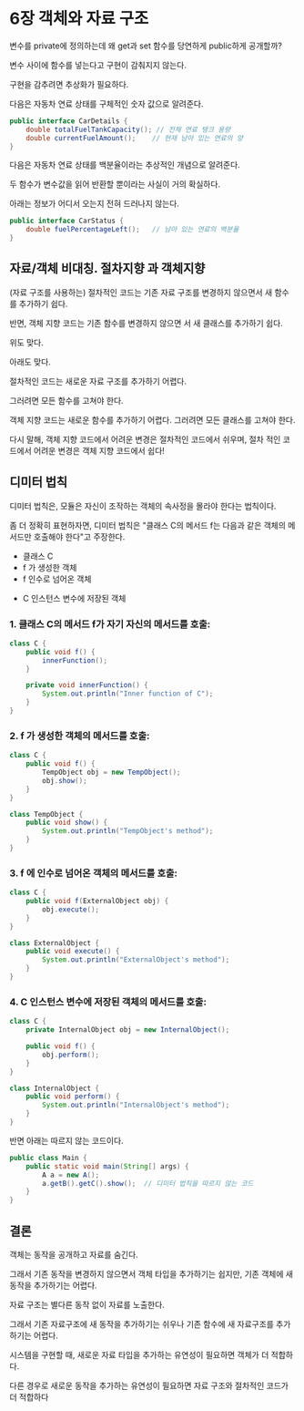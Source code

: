 # 6장 객체와 자료 구조

변수를 private에 정의하는데 왜 get과 set 함수를 당연하게 public하게 공개할까?



변수 사이에 함수를 넣는다고 구현이 감춰지지 않는다.

구현을 감추려면 추상화가 필요하다.

다음은 자동차 연료 상태를 구체적인 숫자 값으로 알려준다. 

```java
public interface CarDetails {
    double totalFuelTankCapacity(); // 전체 연료 탱크 용량
    double currentFuelAmount();    // 현재 남아 있는 연료의 양
}
```

다음은 자동차 연료 상태를 백분율이라는 추상적인 개념으로 알려준다. 

두 함수가 변수값을 읽어 반환할 뿐이라는 사실이 거의 확실하다. 

아래는 정보가 어디서 오는지 전혀 드러나지 않는다.

```java
public interface CarStatus {
    double fuelPercentageLeft();   // 남아 있는 연료의 백분율
}
```



## 자료/객체 비대칭. 절차지향 과 객체지향 

(자료 구조를 사용하는) 절차적인 코드는 기존 자료 구조를 변경하지 않으면서 새 함수를 추가하기 쉽다. 

반면, 객체 지향 코드는 기존 함수를 변경하지 않으면 서 새 클래스를 추가하기 쉽다.

위도 맞다.

아래도 맞다. 

절차적인 코드는 새로운 자료 구조를 추가하기 어렵다. 

그러려면 모든 함수를 고쳐야 한다.

객체 지향 코드는 새로운 함수를 추가하기 어렵다. 그러려면 모든 클래스를 고쳐야 한다.

다시 말해, 객체 지향 코드에서 어려운 변경은 절차적인 코드에서 쉬우며, 절차 적인 코드에서 어려운 변경은 객체 지향 코드에서 쉽다!

## 디미터 법칙

디미터 법칙은, 모듈은 자신이 조작하는 객체의 속사정을 몰라야 한다는 법칙이다.

좀 더 정확히 표현하자면, 디미터 법칙은 "클래스 C의 메서드 f는 다음과 같은 객체의 메서드만 호출해야 한다"고 주장한다.

- ﻿﻿클래스 C
- ﻿﻿f 가 생성한 객체
- ﻿﻿f 인수로 넘어온 객체

*  C 인스턴스 변수에 저장된 객체

### 1. 클래스 C의 메서드 f가 자기 자신의 메서드를 호출:

```java
class C {
    public void f() {
        innerFunction();
    }

    private void innerFunction() {
        System.out.println("Inner function of C");
    }
}
```

### 2. f 가 생성한 객체의 메서드를 호출:

```java
class C {
    public void f() {
        TempObject obj = new TempObject();
        obj.show();
    }
}

class TempObject {
    public void show() {
        System.out.println("TempObject's method");
    }
}
```

### 3. f 에 인수로 넘어온 객체의 메서드를 호출: 

```java
class C {
    public void f(ExternalObject obj) {
        obj.execute();
    }
}

class ExternalObject {
    public void execute() {
        System.out.println("ExternalObject's method");
    }
}
```

### 4. C 인스턴스 변수에 저장된 객체의 메서드를 호출:

```java
class C {
    private InternalObject obj = new InternalObject();

    public void f() {
        obj.perform();
    }
}

class InternalObject {
    public void perform() {
        System.out.println("InternalObject's method");
    }
}
```

반면 아래는 따르지 않는 코드이다.

```java
public class Main {
    public static void main(String[] args) {
        A a = new A();
        a.getB().getC().show();  // 디미터 법칙을 따르지 않는 코드
    }
}
```



## 결론

객체는 동작을 공개하고 자료를 숨긴다.

그래서 기존 동작을 변경하지 않으면서 객체 타입을 추가하기는 쉽지만, 기존 객체에 새 동작을 추가하기는 어렵다.

자료 구조는 별다른 동작 없이 자료를 노출한다.

그래서 기존 자료구조에 새 동작을 추가하기는 쉬우나 기존 함수에 새 자료구조를 추가하기는 어렵다.



시스템을 구현할 때, 새로운 자료 타입을 추가하는 유연성이 필요하면 객체가 더 적합하다.

 다른 경우로 새로운 동작을 추가하는 유연성이 필요하면 자료 구조와 절차적인 코드가 더 적합하다